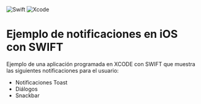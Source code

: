 ![Swift](https://img.shields.io/badge/Lenguaje-Swift-orange?logo=swift)
![Xcode](https://img.shields.io/badge/IDE-Xcode-147EFB?logo=xcode)

# Ejemplo de notificaciones en iOS con SWIFT

Ejemplo de una aplicación programada en XCODE con SWIFT que muestra las siguientes notificaciones para el usuario:

- Notificaciones Toast
- Diálogos
- Snackbar
